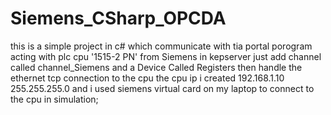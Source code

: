 # Siemens_CSharp_OPCDA

this is a simple project in c# which communicate with tia portal porogram acting with plc cpu '1515-2 PN' from Siemens
in kepserver just add channel called channel_Siemens   and a Device Called Registers then handle the ethernet tcp connection to the
cpu the cpu ip i created 192.168.1.10 255.255.255.0  and i used siemens virtual card on my laptop to connect to the cpu in simulation;

